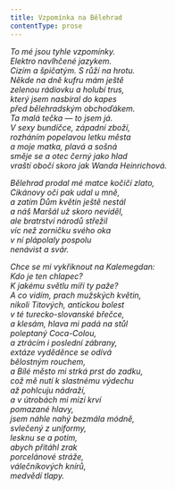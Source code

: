 ```yaml
---
title: Vzpomínka na Bělehrad
contentType: prose
---
```


<section>

_To mé jsou tyhle vzpomínky.  
Elektro navlhčené jazykem.  
Cizím a špičatým. S růží na hrotu.  
Někde na dně kufru mám ještě  
zelenou rádiovku a holubí trus,  
který jsem nasbíral do kapes  
před bělehradským obchoďákem.  
Ta malá tečka — to jsem já.  
V sexy bundičce, západní zboží,  
rozháním popelavou letku města  
a moje matka, plavá a sošná  
směje se a otec černý jako hlad  
vraští obočí skoro jak Wanda Heinrichová._

</section>

<section>

_Bělehrad prodal mé matce kočičí zlato,  
Cikánovy oči pak udal u mně,  
a zatím Dům květin ještě nestál  
a náš Maršál už skoro neviděl,  
ale bratrství národů střežil  
víc než zorničku svého oka  
v ní plápolaly pospolu  
nenávist a svár._

</section>

<section>

_Chce se mi vykřiknout na Kalemegdan:  
Kdo je ten chlapec?  
K jakému světlu míří ty paže?  
A co vidím, prach mužských květin,  
nikoli Titových, antickou bolest  
v té turecko-slovanské břečce,  
a klesám, hlava mi padá na stůl  
poleptaný Coca-Colou,  
a ztrácím i poslední zábrany,  
extáze vyděděnce se odívá  
bělostným rouchem,  
a Bílé město mi strká prst do zadku,  
což mě nutí k slastnému výdechu  
až pohlcuju nádraží,  
a v útrobách mi mizí krví  
pomazané hlavy,  
jsem náhle nahý bezmála módně,  
svlečený z uniformy,  
lesknu se a potím,  
abych přitáhl zrak  
porcelánové stráže,  
válečníkových knírů,  
medvědí tlapy._

</section>
